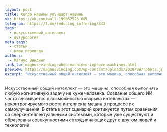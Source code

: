 ```yaml
---
layout: post
title: Когда машины улучшают машины
vk: https://vk.com/wall-199052526_665
telegram: https://t.me/reducing_suffering/343
tags:
  - искусственный_интеллект
  - футурология
meta_tags:
  - статьи
  - наши_переводы
authors:
  - Магнус Виндинг
link_to: magnus-vinding-when-machines-improve-machines.html
preview: https://magnusvinding.com/wp-content/uploads/2020/08/robots.jpg?w=1400
excerpt: "Искусственный общий интеллект — это машина, способная выполнять любую когнитивную задачу не хуже человека. Создание общего ИИ часто связывается с возможностью «взрыва интеллекта» — неконтролируемого роста интеллекта машин в процессе их самоулучшения. В статье этот сценарий критикуется путем сравнения со сверхинтеллектуальными системами, которые уже существуют и образованы совокупностями сотрудничающих друг с другом людей и технологий."
---
```

Искусственный общий интеллект — это машина, способная выполнять любую когнитивную задачу не хуже человека. Создание общего ИИ часто связывается с возможностью «взрыва интеллекта» — неконтролируемого роста интеллекта машин в процессе их самоулучшения. В статье этот сценарий критикуется путем сравнения со сверхинтеллектуальными системами, которые уже существуют и образованы совокупностями сотрудничающих друг с другом людей и технологий.
